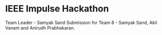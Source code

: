 
# IEEE Impulse Hackathon

Team Leader - Samyak Sand
Submission for Team 8 - Samyak Sand, Akil Vanam and Anirudh Prabhakaran.

